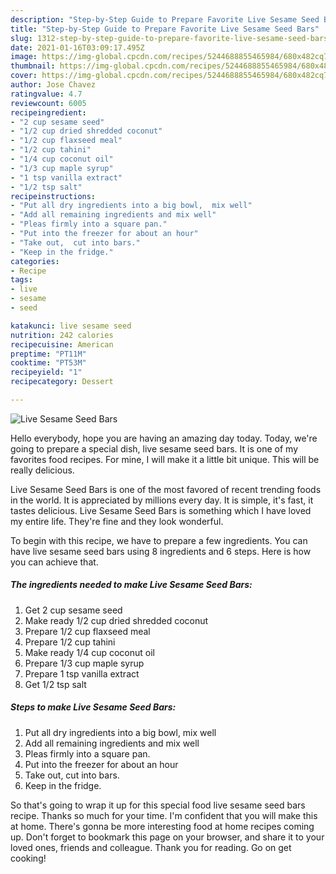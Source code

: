 ```yaml
---
description: "Step-by-Step Guide to Prepare Favorite Live Sesame Seed Bars"
title: "Step-by-Step Guide to Prepare Favorite Live Sesame Seed Bars"
slug: 1312-step-by-step-guide-to-prepare-favorite-live-sesame-seed-bars
date: 2021-01-16T03:09:17.495Z
image: https://img-global.cpcdn.com/recipes/5244688855465984/680x482cq70/live-sesame-seed-bars-recipe-main-photo.jpg
thumbnail: https://img-global.cpcdn.com/recipes/5244688855465984/680x482cq70/live-sesame-seed-bars-recipe-main-photo.jpg
cover: https://img-global.cpcdn.com/recipes/5244688855465984/680x482cq70/live-sesame-seed-bars-recipe-main-photo.jpg
author: Jose Chavez
ratingvalue: 4.7
reviewcount: 6005
recipeingredient:
- "2 cup sesame seed"
- "1/2 cup dried shredded coconut"
- "1/2 cup flaxseed meal"
- "1/2 cup tahini"
- "1/4 cup coconut oil"
- "1/3 cup maple syrup"
- "1 tsp vanilla extract"
- "1/2 tsp salt"
recipeinstructions:
- "Put all dry ingredients into a big bowl,  mix well"
- "Add all remaining ingredients and mix well"
- "Pleas firmly into a square pan."
- "Put into the freezer for about an hour"
- "Take out,  cut into bars."
- "Keep in the fridge."
categories:
- Recipe
tags:
- live
- sesame
- seed

katakunci: live sesame seed 
nutrition: 242 calories
recipecuisine: American
preptime: "PT11M"
cooktime: "PT53M"
recipeyield: "1"
recipecategory: Dessert

---
```



![Live Sesame Seed Bars](https://img-global.cpcdn.com/recipes/5244688855465984/680x482cq70/live-sesame-seed-bars-recipe-main-photo.jpg)

Hello everybody, hope you are having an amazing day today. Today, we're going to prepare a special dish, live sesame seed bars. It is one of my favorites food recipes. For mine, I will make it a little bit unique. This will be really delicious.



Live Sesame Seed Bars is one of the most favored of recent trending foods in the world. It is appreciated by millions every day. It is simple, it's fast, it tastes delicious. Live Sesame Seed Bars is something which I have loved my entire life. They're fine and they look wonderful.


To begin with this recipe, we have to prepare a few ingredients. You can have live sesame seed bars using 8 ingredients and 6 steps. Here is how you can achieve that.

<!--inarticleads1-->

##### The ingredients needed to make Live Sesame Seed Bars:

1. Get 2 cup sesame seed
1. Make ready 1/2 cup dried shredded coconut
1. Prepare 1/2 cup flaxseed meal
1. Prepare 1/2 cup tahini
1. Make ready 1/4 cup coconut oil
1. Prepare 1/3 cup maple syrup
1. Prepare 1 tsp vanilla extract
1. Get 1/2 tsp salt




<!--inarticleads2-->

##### Steps to make Live Sesame Seed Bars:

1. Put all dry ingredients into a big bowl,  mix well
1. Add all remaining ingredients and mix well
1. Pleas firmly into a square pan.
1. Put into the freezer for about an hour
1. Take out,  cut into bars.
1. Keep in the fridge.




So that's going to wrap it up for this special food live sesame seed bars recipe. Thanks so much for your time. I'm confident that you will make this at home. There's gonna be more interesting food at home recipes coming up. Don't forget to bookmark this page on your browser, and share it to your loved ones, friends and colleague. Thank you for reading. Go on get cooking!
